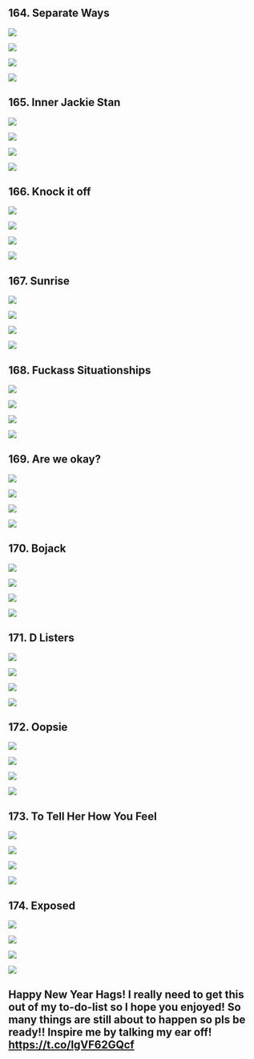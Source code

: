 ## 164. Separate Ways 

![](https://pbs.twimg.com/media/GCWd8A5aoAAmLGh.jpg) 

![](https://pbs.twimg.com/media/GCWd8QHbEAAFziY.jpg) 

![](https://pbs.twimg.com/media/GCWd8ejbwAAKedO.jpg) 

![](https://pbs.twimg.com/media/GCWd8sKb0AA7MxF.jpg)


## 165. Inner Jackie Stan 

![](https://pbs.twimg.com/media/GCXQvi1bcAAUmx-.jpg) 

![](https://pbs.twimg.com/media/GCXQvxlbQAAmLOt.jpg) 

![](https://pbs.twimg.com/media/GCXQv-DbwAAb6sT.jpg) 

![](https://pbs.twimg.com/media/GCXQwMya4AABUDs.jpg)


## 166. Knock it off 

![](https://pbs.twimg.com/media/GCXqyVKbMAAHlUZ.jpg) 

![](https://pbs.twimg.com/media/GCXqyijbEAAzyCM.jpg) 

![](https://pbs.twimg.com/media/GCXqyxLaUAAG70z.jpg) 

![](https://pbs.twimg.com/media/GCXqzB7a4AAiJ_L.jpg)


## 167. Sunrise 

![](https://pbs.twimg.com/media/GCX9yEkaAAAVkwI.jpg) 

![](https://pbs.twimg.com/media/GCX9yRKaoAAZ32a.jpg) 

![](https://pbs.twimg.com/media/GCX9ye4bAAAJCeO.jpg) 

![](https://pbs.twimg.com/media/GCX9yrTasAAYfCm.jpg)


## 168. Fuckass Situationships 

![](https://pbs.twimg.com/media/GCYQBnkbUAAaWKU.jpg) 

![](https://pbs.twimg.com/media/GCYQB0SbgAAHNjv.jpg) 

![](https://pbs.twimg.com/media/GCYQCBabsAAM950.jpg) 

![](https://pbs.twimg.com/media/GCYQCMMakAAbuM9.jpg)


## 169. Are we okay? 

![](https://pbs.twimg.com/media/GCsUPFRaEAAQzSv.jpg) 

![](https://pbs.twimg.com/media/GCsUPUCa0AA5vgT.jpg) 

![](https://pbs.twimg.com/media/GCsUPkHaoAAMsv8.jpg) 

![](https://pbs.twimg.com/media/GCsUPw_asAAIn8C.jpg)


## 170. Bojack 

![](https://pbs.twimg.com/media/GCsv3d-aMAAFjON.jpg) 

![](https://pbs.twimg.com/media/GCsv3wWaoAACTEd.jpg) 

![](https://pbs.twimg.com/media/GCsv3-QagAA0K8R.jpg) 

![](https://pbs.twimg.com/media/GCsv4LmbwAASIkC.jpg)


## 171. D Listers 

![](https://pbs.twimg.com/media/GCtXa6Ia0AAYvUU.jpg) 

![](https://pbs.twimg.com/media/GCtXbIdbwAAEjZ2.jpg) 

![](https://pbs.twimg.com/media/GCtXbUwbwAAeMa5.jpg) 

![](https://pbs.twimg.com/media/GCtXbf_bwAAoJJg.jpg)


## 172. Oopsie 

![](https://pbs.twimg.com/media/GCtikuIaUAADr0p.jpg) 

![](https://pbs.twimg.com/media/GCtik8gaYAAPiTf.jpg) 

![](https://pbs.twimg.com/media/GCtilI_bEAAE8nj.jpg) 

![](https://pbs.twimg.com/media/GCtilYZawAA_ajy.jpg)


## 173. To Tell Her How You Feel 

![](https://pbs.twimg.com/media/GCtuO6hbcAA4OLt.jpg) 

![](https://pbs.twimg.com/media/GCtuPIGaMAAnOZw.jpg) 

![](https://pbs.twimg.com/media/GCtuPYLagAA-aKp.jpg) 

![](https://pbs.twimg.com/media/GCtuPkGakAAqHD3.jpg)


## 174. Exposed 

![](https://pbs.twimg.com/media/GCt5_tdaYAAzhG7.jpg) 

![](https://pbs.twimg.com/media/GCt5_-XaAAA-0p0.jpg) 

![](https://pbs.twimg.com/media/GCt6AQEbgAA0Aem.jpg) 

![](https://pbs.twimg.com/media/GCt6AfiaIAAeIF4.jpg)


## Happy New Year Hags! I really need to get this out of my to-do-list so I hope you enjoyed! So many things are still about to happen so pls be ready!! Inspire me by talking my ear off!  https://t.co/IgVF62GQcf
